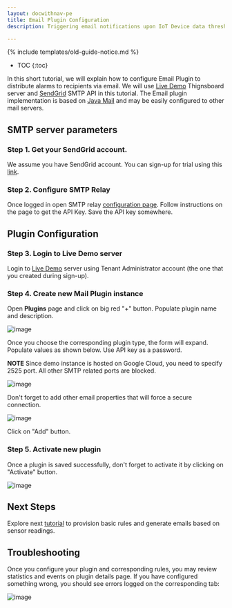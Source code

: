 ```yaml
---
layout: docwithnav-pe
title: Email Plugin Configuration
description: Triggering email notifications upon IoT Device data thresholds

---
```


{% include templates/old-guide-notice.md %}

* TOC
{:toc}

In this short tutorial, we will explain how to configure Email Plugin to distribute alarms to recipients via email.
We will use [Live Demo](https://iothub.magenta.at) Thignsboard server and [SendGrid](http://www.sendgrid.com) SMTP API in this tutorial. 
The Email plugin implementation is based on [Java Mail](https://en.wikipedia.org/wiki/JavaMail) and may be easily configured to other mail servers.
  
## SMTP server parameters

### Step 1. Get your SendGrid account.

We assume you have SendGrid account. You can sign-up for trial using this [link](https://app.sendgrid.com/signup).
 
### Step 2. Configure SMTP Relay

Once logged in open SMTP relay [configuration page](https://app.sendgrid.com/guide/integrate/langs/smtp). 
Follow instructions on the page to get the API Key.
Save the API key somewhere.
 
## Plugin Configuration 

### Step 3. Login to Live Demo server

Login to [Live Demo](https://iothub.magenta.at) server using Tenant Administrator account (the one that you created during sign-up).
 
### Step 4. Create new Mail Plugin instance

Open **Plugins** page and click on big red "+" button. Populate plugin name and description. 

![image](/images/samples/alarms/plugin-form.png)

Once you choose the corresponding plugin type, the form will expand. Populate values as shown below. Use API key as a password.

**NOTE** Since demo instance is hosted on Google Cloud, you need to specify 2525 port. All other SMTP related ports are blocked.

![image](/images/samples/alarms/plugin-configuration.png)

Don't forget to add other email properties that will force a secure connection.

![image](/images/samples/alarms/plugin-configuration-other.png)

Click on "Add" button.

### Step 5. Activate new plugin

Once a plugin is saved successfully, don't forget to activate it by clicking on "Activate" button.

![image](/images/samples/alarms/activate-plugin.png)

## Next Steps

Explore next [tutorial](/docs/samples/alarms/basic-rules/) to provision basic rules and generate emails based on sensor readings.
  
## Troubleshooting

Once you configure your plugin and corresponding rules, you may review statistics and events on plugin details page.
If you have configured something wrong, you should see errors logged on the corresponding tab:

  ![image](/images/samples/alarms/plugin-events.png)

